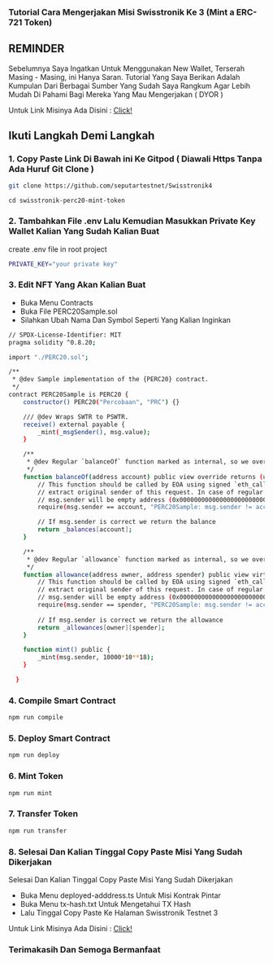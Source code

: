 ### Tutorial Cara Mengerjakan Misi Swisstronik Ke 3 (Mint a ERC-721 Token)

## REMINDER

Sebelumnya Saya Ingatkan Untuk Menggunakan New Wallet, Terserah Masing - Masing, ini Hanya Saran.
Tutorial Yang Saya Berikan Adalah Kumpulan Dari Berbagai Sumber Yang Sudah Saya Rangkum Agar Lebih Mudah Di Pahami Bagi Mereka Yang Mau Mengerjakan ( DYOR )

Untuk Link Misinya Ada Disini : [Click!](https://www.swisstronik.com/testnet2/dashboard)

## Ikuti Langkah Demi Langkah

### 1. Copy Paste Link Di Bawah ini Ke Gitpod ( Diawali Https Tanpa Ada Huruf Git Clone )


```bash
git clone https://github.com/seputartestnet/Swisstronik4
```

```
cd swisstronik-perc20-mint-token
```

### 2. Tambahkan File .env Lalu Kemudian Masukkan Private Key Wallet Kalian Yang Sudah Kalian Buat

create .env file in root project

```bash
PRIVATE_KEY="your private key"
```

### 3. Edit NFT Yang Akan Kalian Buat

- Buka Menu Contracts
- Buka File PERC20Sample.sol
- Silahkan Ubah Nama Dan Symbol Seperti Yang Kalian Inginkan

```bash
// SPDX-License-Identifier: MIT
pragma solidity ^0.8.20;

import "./PERC20.sol";

/**
 * @dev Sample implementation of the {PERC20} contract.
 */
contract PERC20Sample is PERC20 {
    constructor() PERC20("Percobaan", "PRC") {}

    /// @dev Wraps SWTR to PSWTR.
    receive() external payable {
        _mint(_msgSender(), msg.value);
    }

    /**
     * @dev Regular `balanceOf` function marked as internal, so we override it to extend visibility  
     */ 
    function balanceOf(address account) public view override returns (uint256) {
        // This function should be called by EOA using signed `eth_call` to make EVM able to
        // extract original sender of this request. In case of regular (non-signed) `eth_call`
        // msg.sender will be empty address (0x0000000000000000000000000000000000000000).
        require(msg.sender == account, "PERC20Sample: msg.sender != account");

        // If msg.sender is correct we return the balance
        return _balances[account];
    }

    /**
     * @dev Regular `allowance` function marked as internal, so we override it to extend visibility  
     */
    function allowance(address owner, address spender) public view virtual override returns (uint256) {
        // This function should be called by EOA using signed `eth_call` to make EVM able to
        // extract original sender of this request. In case of regular (non-signed) `eth_call`
        // msg.sender will be empty address (0x0000000000000000000000000000000000000000)
        require(msg.sender == spender, "PERC20Sample: msg.sender != account");
        
        // If msg.sender is correct we return the allowance
        return _allowances[owner][spender];
    }

    function mint() public {
        _mint(msg.sender, 10000*10**18);
    }

  }  
```

### 4. Compile Smart Contract

```bash
npm run compile
```

### 5. Deploy Smart Contract

```bash
npm run deploy
```

### 6. Mint Token

```bash
npm run mint
```

### 7. Transfer Token

```bash
npm run transfer
```

### 8. Selesai Dan Kalian Tinggal Copy Paste Misi Yang Sudah Dikerjakan

 Selesai Dan Kalian Tinggal Copy Paste Misi Yang Sudah Dikerjakan

- Buka Menu deployed-adddress.ts Untuk Misi Kontrak Pintar
- Buka Menu tx-hash.txt Untuk Mengetahui TX Hash
- Lalu Tinggal Copy Paste Ke Halaman Swisstronik Testnet 3

Untuk Link Misinya Ada Disini : [Click!](https://www.swisstronik.com/testnet2/dashboard)


### Terimakasih Dan Semoga Bermanfaat
